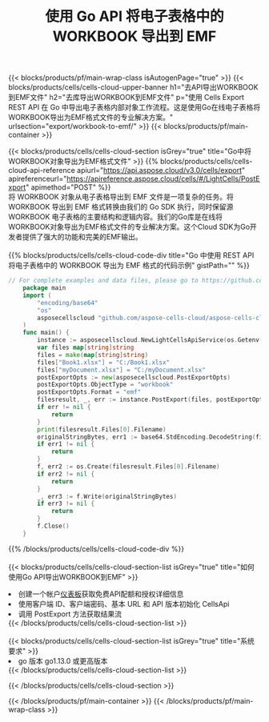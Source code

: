 ﻿---
title: 使用 Go API 将电子表格中的 WORKBOOK 导出到 EMF
description:  Aspose.Cells Cloud REST API 支持使用 {2} 将 {0} 导出为 {1} 格式文件。
url: /zh/go/export/workbook-to-emf/
---
{{< blocks/products/pf/main-wrap-class isAutogenPage="true" >}}
{{< blocks/products/cells/cells-cloud-upper-banner h1="去API导出WORKBOOK到EMF文件" h2="去库导出WORKBOOK到EMF文件" p="使用 Cells Export REST API 在 Go 中导出电子表格内部对象工作流程。这是使用Go在线电子表格将WORKBOOK导出为EMF格式文件的专业解决方案。" urlsection="export/workbook-to-emf/" >}}
{{< blocks/products/pf/main-container >}}

{{< blocks/products/cells/cells-cloud-section isGrey="true" title="Go中将WORKBOOK对象导出为EMF格式文件" >}}
{{% blocks/products/cells/cells-cloud-api-reference apiurl="https://api.aspose.cloud/v3.0/cells/export" apireferenceurl="https://apireference.aspose.cloud/cells/#/LightCells/PostExport" apimethod="POST" %}}
<br/>
将 WORKBOOK 对象从电子表格导出到 EMF 文件是一项复杂的任务。将 WORKBOOK 导出到 EMF 格式转换由我们的 Go SDK 执行，同时保留源 WORKBOOK 电子表格的主要结构和逻辑内容。我们的Go库是在线将WORKBOOK对象导出为EMF格式文件的专业解决方案。这个Cloud SDK为Go开发者提供了强大的功能和完美的EMF输出。
<br/>
<br/>
{{% blocks/products/cells/cells-cloud-code-div title="Go 中使用 REST API 将电子表格中的 WORKBOOK 导出为 EMF 格式的代码示例" gistPath="" %}}
  
```go
// For complete examples and data files, please go to https://github.com/aspose-cells-cloud/aspose-cells-cloud-go/
    package main
    import (
	    "encoding/base64"
	    "os"
	    asposecellscloud "github.com/aspose-cells-cloud/aspose-cells-cloud-go/v22"
    )
    func main() {
	    instance := asposecellscloud.NewLightCellsApiService(os.Getenv("ProductClientId"), os.Getenv("ProductClientSecret"))
	    var files map[string]string
	    files = make(map[string]string)
	    files["Book1.xlsx"] = "C:/Book1.xlsx"
	    files["myDocument.xlsx"] = "C:/myDocument.xlsx"
	    postExportOpts := new(asposecellscloud.PostExportOpts)
	    postExportOpts.ObjectType = "workbook"
	    postExportOpts.Format = "emf"
	    filesresult, _, err := instance.PostExport(files, postExportOpts)
	    if err != nil {
		    return
	    }
	    print(filesresult.Files[0].Filename)
	    originalStringBytes, err1 := base64.StdEncoding.DecodeString(filesresult.Files[0].FileContent)
	    if err1 != nil {
		    return
	    }
	    f, err2 := os.Create(filesresult.Files[0].Filename)
	    if err2 != nil {
		    return
	    }
	    _, err3 := f.Write(originalStringBytes)
	    if err3 != nil {
		    return
	    }
	    f.Close()
    }
```
   
{{% /blocks/products/cells/cells-cloud-code-div %}}
<br/>
<br/>
{{< blocks/products/cells/cells-cloud-section-list isGrey="true" title="如何使用Go API导出WORKBOOK到EMF" >}}
<li>创建一个帐户<a href="https://dashboard.aspose.cloud/">仪表板</a>获取免费API配额和授权详细信息</li>
<li>使用客户端 ID、客户端密码、基本 URL 和 API 版本初始化 CellsApi</li>
<li>调用 PostExport 方法获取结果流</li>
{{< /blocks/products/cells/cells-cloud-section-list >}}
<br/>
<br/>
{{< blocks/products/cells/cells-cloud-section-list isGrey="true" title="系统要求" >}}
<li>go 版本 go1.13.0 或更高版本</li>
{{< /blocks/products/cells/cells-cloud-section-list >}}

{{< /blocks/products/cells/cells-cloud-section >}}

{{< /blocks/products/pf/main-container >}}
{{< /blocks/products/pf/main-wrap-class >}}
